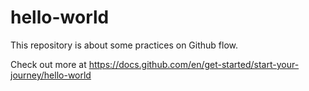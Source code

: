 # hello-world
This repository is about some practices on Github flow.

Check out more at https://docs.github.com/en/get-started/start-your-journey/hello-world 
